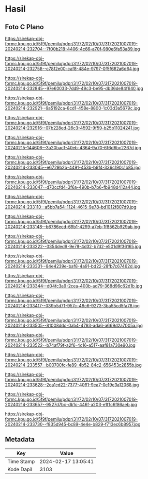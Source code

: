 # Hasil

## Foto C Plano

https://sirekap-obj-formc.kpu.go.id/5f9f/pemilu/pdpr/31/72/02/10/07/3172021007019-20240214-232704--7f00b218-4406-4c66-a70f-980e6fa53a89.jpg

https://sirekap-obj-formc.kpu.go.id/5f9f/pemilu/pdpr/31/72/02/10/07/3172021007019-20240214-232758--c78f2e00-caf8-484e-9797-0f5f682a6d64.jpg

https://sirekap-obj-formc.kpu.go.id/5f9f/pemilu/pdpr/31/72/02/10/07/3172021007019-20240214-232845--97e60033-7dd9-49c3-be95-db36de84f640.jpg

https://sirekap-obj-formc.kpu.go.id/5f9f/pemilu/pdpr/31/72/02/10/07/3172021007019-20240214-232921--6a5192ca-8cd1-458e-8800-1c03d3a5679c.jpg

https://sirekap-obj-formc.kpu.go.id/5f9f/pemilu/pdpr/31/72/02/10/07/3172021007019-20240214-232916--07b228ed-26c3-4592-9f59-b25b11024241.jpg

https://sirekap-obj-formc.kpu.go.id/5f9f/pemilu/pdpr/31/72/02/10/07/3172021007019-20240215-144606--3a20bac1-40eb-4364-9a70-6f6d6bc2267d.jpg

https://sirekap-obj-formc.kpu.go.id/5f9f/pemilu/pdpr/31/72/02/10/07/3172021007019-20240214-233045--e6729b2b-4491-453b-b9f4-336c190c1b85.jpg

https://sirekap-obj-formc.kpu.go.id/5f9f/pemilu/pdpr/31/72/02/10/07/3172021007019-20240214-233047--d70ccfd4-3f6a-490b-b7b6-fb948d412a44.jpg

https://sirekap-obj-formc.kpu.go.id/5f9f/pemilu/pdpr/31/72/02/10/07/3172021007019-20240214-233110--a5bb7a54-1124-4615-9e78-bd1012f807d9.jpg

https://sirekap-obj-formc.kpu.go.id/5f9f/pemilu/pdpr/31/72/02/10/07/3172021007019-20240214-233148--b6786ecd-69b1-4299-a7eb-1f8562b929ab.jpg

https://sirekap-obj-formc.kpu.go.id/5f9f/pemilu/pdpr/31/72/02/10/07/3172021007019-20240214-233222--0354ded9-9e78-4d32-b7d2-e501d9f36165.jpg

https://sirekap-obj-formc.kpu.go.id/5f9f/pemilu/pdpr/31/72/02/10/07/3172021007019-20240214-233331--64e4239e-baf8-4a91-bd22-28fb7c67462d.jpg

https://sirekap-obj-formc.kpu.go.id/5f9f/pemilu/pdpr/31/72/02/10/07/3172021007019-20240214-233344--d04fc3a9-2cea-400b-ad79-368d96c62d1b.jpg

https://sirekap-obj-formc.kpu.go.id/5f9f/pemilu/pdpr/31/72/02/10/07/3172021007019-20240214-233417--039b5d71-957c-48c6-9273-3ba55cd5fa78.jpg

https://sirekap-obj-formc.kpu.go.id/5f9f/pemilu/pdpr/31/72/02/10/07/3172021007019-20240214-233505--81008ddc-0ab4-4793-ada6-a669d2a7005a.jpg

https://sirekap-obj-formc.kpu.go.id/5f9f/pemilu/pdpr/31/72/02/10/07/3172021007019-20240214-233522--b74af79f-a2f6-4c16-a517-aaf81a730e90.jpg

https://sirekap-obj-formc.kpu.go.id/5f9f/pemilu/pdpr/31/72/02/10/07/3172021007019-20240214-233557--b00700fc-fe89-4b52-84c2-656453c2855b.jpg

https://sirekap-obj-formc.kpu.go.id/5f9f/pemilu/pdpr/31/72/02/10/07/3172021007019-20240214-233628--2ca1cd22-7377-4091-9ca7-0c19e3a12068.jpg

https://sirekap-obj-formc.kpu.go.id/5f9f/pemilu/pdpr/31/72/02/10/07/3172021007019-20240214-233657--9527d7bc-db1c-446f-a203-e1f1c6f86aeb.jpg

https://sirekap-obj-formc.kpu.go.id/5f9f/pemilu/pdpr/31/72/02/10/07/3172021007019-20240214-233730--f835d945-bc89-4e4e-b829-f713ec6b8957.jpg


## Metadata

| Key        | Value               |
| ---------- | ------------------- |
| Time Stamp | 2024-02-17 13:05:41 |
| Kode Dapil | 3103                |



